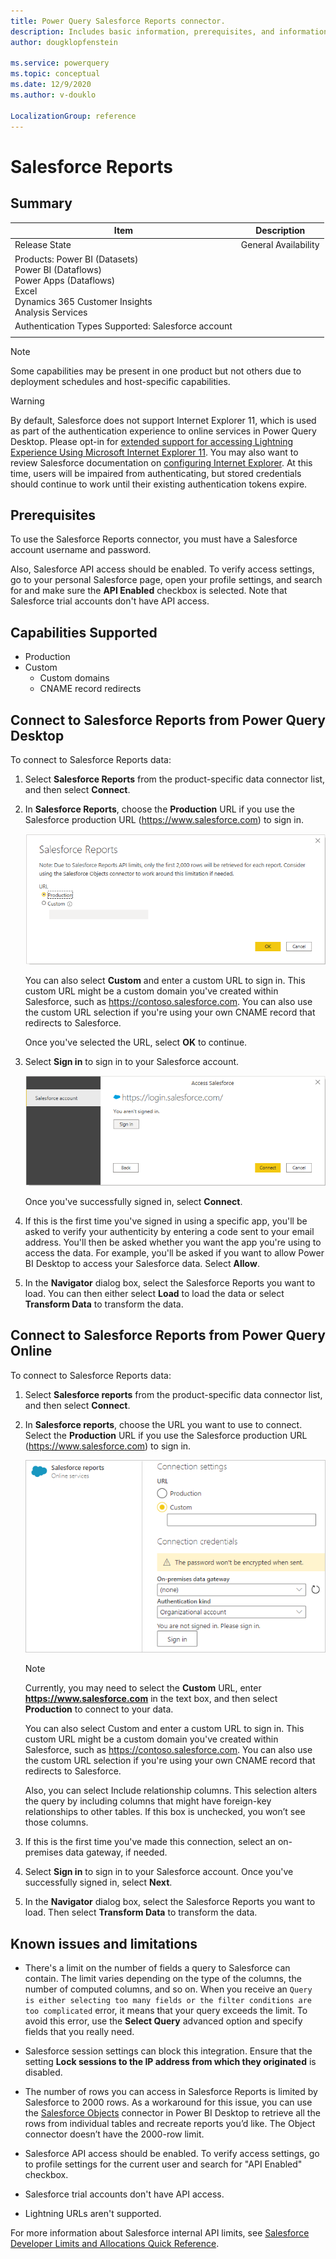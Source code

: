 ```yaml
---
title: Power Query Salesforce Reports connector.
description: Includes basic information, prerequisites, and information on how to connect to your data, along with a list of known issues and limitations.
author: dougklopfenstein

ms.service: powerquery
ms.topic: conceptual
ms.date: 12/9/2020
ms.author: v-douklo

LocalizationGroup: reference
---
```


# Salesforce Reports
 
## Summary

| Item | Description |
| ---- | ----------- |
| Release State | General Availability |
| Products: Power BI (Datasets)<br/>Power BI (Dataflows)<br/>Power Apps (Dataflows)<br/>Excel<br/>Dynamics 365 Customer Insights<br/>Analysis Services |
| Authentication Types Supported: Salesforce account |
| | |

>[!Note]
> Some capabilities may be present in one product but not others due to deployment schedules and host-specific capabilities.

>[!Warning]
> By default, Salesforce does not support Internet Explorer 11, which is used as part of the authentication experience to online services in Power Query Desktop. Please opt-in for [extended support for accessing Lightning Experience Using Microsoft Internet Explorer 11](https://help.salesforce.com/articleView?id=000333934&type=1&mode=1). You may also want to review Salesforce documentation on [configuring Internet Explorer](https://developer.salesforce.com/docs/atlas.en-us.salesforce_supported_browsers_cheatsheet.meta/salesforce_supported_browsers_cheatsheet/getstart_browser_ie.htm). At this time, users will be impaired from authenticating, but stored credentials should continue to work until their existing authentication tokens expire.
 
## Prerequisites

To use the Salesforce Reports connector, you must have a Salesforce account username and password.

Also, Salesforce API access should be enabled. To verify access settings, go to your personal Salesforce page, open your profile settings, and search for and make sure the **API Enabled** checkbox is selected. Note that Salesforce trial accounts don't have API access.

## Capabilities Supported

* Production
* Custom<br/>
   * Custom domains
   * CNAME record redirects

## Connect to Salesforce Reports from Power Query Desktop

To connect to Salesforce Reports data:

1. Select **Salesforce Reports** from the product-specific data connector list, and then select **Connect**.

2. In **Salesforce Reports**, choose the **Production** URL if you use the Salesforce production URL (https://www.salesforce.com) to sign in.

   ![Get data from the production URL](media/salesforce-reports/sf-reports-url.png)

   You can also select **Custom** and enter a custom URL to sign in. This custom URL might be a custom domain you've created within Salesforce, such as https://contoso.salesforce.com. You can also use the custom URL selection if you're using your own CNAME record that redirects to Salesforce.

   Once you've selected the URL, select **OK** to continue.

3. Select **Sign in** to sign in to your Salesforce account.

   ![Sign in to your Salesforce account](media/salesforce-reports/sf-reports-sign-in.png)

   Once you've successfully signed in, select **Connect**.

4. If this is the first time you've signed in using a specific app, you'll be asked to verify your authenticity by entering a code sent to your email address. You'll then be asked whether you want the app you're using to access the data. For example, you'll be asked if you want to allow Power BI Desktop to access your Salesforce data. Select **Allow**.

5. In the **Navigator** dialog box, select the Salesforce Reports you want to load. You can then either select **Load** to load the data or select **Transform Data** to transform the data.

## Connect to Salesforce Reports from Power Query Online

To connect to Salesforce Reports data:

1. Select **Salesforce reports** from the product-specific data connector list, and then select **Connect**.

2. In **Salesforce reports**, choose the URL you want to use to connect. Select the **Production** URL if you use the Salesforce production URL (https://www.salesforce.com) to sign in.

   ![Add Salesforce Reports connection information](media/salesforce-reports/sf-reports-url-online.png)

   >[!NOTE]
   >Currently, you may need to select the **Custom** URL, enter **https://www.salesforce.com** in the text box, and then select **Production** to connect to your data.

   You can also select Custom and enter a custom URL to sign in. This custom URL might be a custom domain you've created within Salesforce, such as https://contoso.salesforce.com. You can also use the custom URL selection if you're using your own CNAME record that redirects to Salesforce.

   Also, you can select Include relationship columns. This selection alters the query by including columns that might have foreign-key relationships to other tables. If this box is unchecked, you won’t see those columns.

3. If this is the first time you've made this connection, select an on-premises data gateway, if needed.

4. Select **Sign in** to sign in to your Salesforce account. Once you've successfully signed in, select **Next**.

5. In the **Navigator** dialog box, select the Salesforce Reports you want to load. Then select **Transform Data** to transform the data.

## Known issues and limitations

* There's a limit on the number of fields a query to Salesforce can contain. The limit varies depending on the type of the columns, the number of computed columns, and so on. When you receive an `Query is either selecting too many fields or the filter conditions are too complicated` error, it means that your query exceeds the limit. To avoid this error, use the **Select Query** advanced option and specify fields that you really need.

* Salesforce session settings can block this integration. Ensure that the setting **Lock sessions to the IP address from which they originated** is disabled.

* The number of rows you can access in Salesforce Reports is limited by Salesforce to 2000 rows. As a workaround for this issue, you can use the [Salesforce Objects](SalesforceObjects.md) connector in Power BI Desktop to retrieve all the rows from individual tables and recreate reports you’d like. The Object connector doesn’t have the 2000-row limit.

* Salesforce API access should be enabled. To verify access settings, go to profile settings for the current user and search for "API Enabled" checkbox.

* Salesforce trial accounts don't have API access.

* Lightning URLs aren't supported.

For more information about Salesforce internal API limits, see [Salesforce Developer Limits and Allocations Quick Reference](https://developer.salesforce.com/docs/atlas.en-us.salesforce_app_limits_cheatsheet.meta/salesforce_app_limits_cheatsheet/salesforce_app_limits_platform_api.htm#!).

